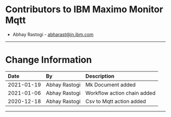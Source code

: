 # Contributors to IBM Maximo Monitor Mqtt
- Abhay Rastogi - <abharast@in.ibm.com>

---

# Change Information

|Date     |By             | Description                                           |
|:--------|:--------------|:------------------------------------------------------|
|2021-01-19|Abhay Rastogi|Mk Document added |
|2021-01-06|Abhay Rastogi|Workflow action chain added |
|2020-12-18|Abhay Rastogi|Csv to Mqtt action added |

---